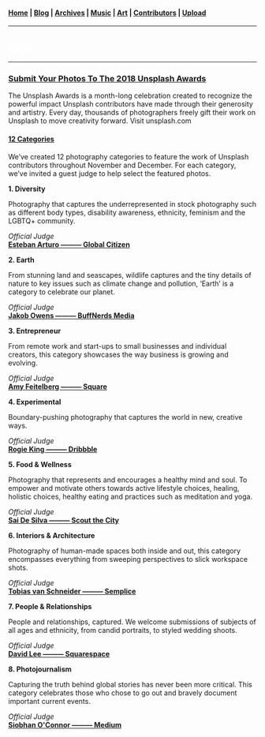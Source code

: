 <head>
  <!-- Favicon -->
  <link rel="shortcut icon" href="../../favicon.ico">
  <!-- Emojis -->
  <link href="https://afeld.github.io/emoji-css/emoji.css" rel="stylesheet">
  <!-- Global site tag (gtag.js) - Google Analytics -->
  <script async src="https://www.googletagmanager.com/gtag/js?id=UA-129370470-1"></script>
  <script>
    window.dataLayer = window.dataLayer || [];
    function gtag(){dataLayer.push(arguments);}
    gtag('js', new Date());

    gtag('config', 'UA-129370470-1');
  </script>
</head>

<!-- Main Links -->
#### [Home](../../README.md) | [Blog](../main.md) | [Archives](../../archives.md) | [Music](../../music/main.md) | [Art](../../art/main.md) | [Contributors](../../contributors.md) | [Upload](../../upload.md)

- - -

## [<span style="text-decoration: underline; color: #fff;">Blog</span>](../main.md)

- - -

### [Submit Your Photos To The 2018 **Unsplash Awards**](./view.md)

The Unsplash Awards is a month-long celebration created to recognize the powerful impact Unsplash contributors have made through their generosity and artistry. Every day, thousands of photographers freely gift their work on Unsplash to move creativity forward. Visit unsplash.com

#### [**12 Categories**](#)

We’ve created 12 photography categories to feature the work of Unsplash contributors throughout November and December. For each category, we’ve invited a guest judge to help select the featured photos.

**1. Diversity**

Photography that captures the underrepresented in stock photography such as different body types, disability awareness, ethnicity, feminism and the LGBTQ+ community.

_Official Judge_  
[**Esteban Arturo ——— Global Citizen**](#)  

**2. Earth**

From stunning land and seascapes, wildlife captures and the tiny details of nature to key issues such as climate change and pollution, ‘Earth’ is a category to celebrate our planet.

_Official Judge_  
[**Jakob Owens ——— BuffNerds Media**](#)

**3. Entrepreneur**

From remote work and start-ups to small businesses and individual creators, this category showcases the way business is growing and evolving.

_Official Judge_  
[**Amy Feitelberg ——— Square**](#)  

**4. Experimental**

Boundary-pushing photography that captures the world in new, creative ways.

_Official Judge_  
[**Rogie King ——— Dribbble**](#)  

**5. Food & Wellness**

Photography that represents and encourages a healthy mind and soul. To empower and motivate others towards active lifestyle choices, healing, holistic choices, healthy eating and practices such as meditation and yoga.

_Official Judge_  
[**Sai De Silva ——— Scout the City**](#)

**6. Interiors & Architecture**

Photography of human-made spaces both inside and out, this category encompasses everything from sweeping perspectives to slick workspace shots.

_Official Judge_  
[**Tobias van Schneider ——— Semplice**](#)  

**7. People & Relationships**

People and relationships, captured. We welcome submissions of subjects of all ages and ethnicity, from candid portraits, to styled wedding shoots.

_Official Judge_  
[**David Lee ——— Squarespace**](#)  

**8. Photojournalism**

Capturing the truth behind global stories has never been more critical. This category celebrates those who chose to go out and bravely document important current events.

_Official Judge_  
[**Siobhan O'Connor ——— Medium**](#)  

